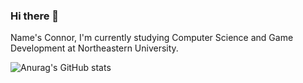 ### Hi there 👋

<!--
**yumio7/yumio7** is a ✨ _special_ ✨ repository because its `README.md` (this file) appears on your GitHub profile.

Here are some ideas to get you started:

- 🔭 I’m currently working on ...
- 🌱 I’m currently learning ...
- 👯 I’m looking to collaborate on ...
- 🤔 I’m looking for help with ...
- 💬 Ask me about ...
- 📫 How to reach me: ...
- 😄 Pronouns: ...
- ⚡ Fun fact: ...
-->

Name's Connor, I'm currently studying Computer Science and Game Development at Northeastern University.

![Anurag's GitHub stats](https://github-readme-stats.vercel.app/api?username=yumio7&show_icons=true&theme=tokyonight)
